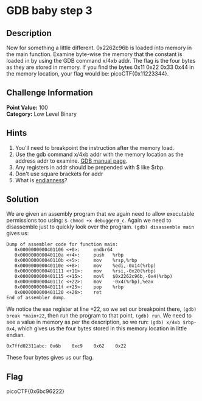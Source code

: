 # GDB baby step 3

## Description
Now for something a little different. 0x2262c96b is loaded into memory in the main function. Examine byte-wise the memory that the constant is loaded in by using the GDB command x/4xb addr. The flag is the four bytes as they are stored in memory. If you find the bytes 0x11 0x22 0x33 0x44 in the memory location, your flag would be: picoCTF{0x11223344}.

## Challenge Information
**Point Value:** 100  
**Category:** Low Level Binary

## Hints
1. You'll need to breakpoint the instruction after the memory load.
2. Use the gdb command x/4xb addr with the memory location as the address addr to examine. [GDB manual page](https://ftp.gnu.org/old-gnu/Manuals/gdb/html_node/gdb_55.html).
3. Any registers in addr should be prepended with $ like $rbp.
4. Don't use square brackets for addr
5. What is [endianness](https://en.wikipedia.org/wiki/Endianness)?

## Solution
We are given an assembly program that we again need to allow executable permissions too using: ```$ chmod +x debugger0_c```. Again we need to disassemble just to quickly look over the program.
```(gdb) disassemble main``` gives us: 
```x86asm
Dump of assembler code for function main:
   0x0000000000401106 <+0>:     endbr64 
   0x000000000040110a <+4>:     push   %rbp
   0x000000000040110b <+5>:     mov    %rsp,%rbp
   0x000000000040110e <+8>:     mov    %edi,-0x14(%rbp)
   0x0000000000401111 <+11>:    mov    %rsi,-0x20(%rbp)
   0x0000000000401115 <+15>:    movl   $0x2262c96b,-0x4(%rbp)
   0x000000000040111c <+22>:    mov    -0x4(%rbp),%eax
   0x000000000040111f <+25>:    pop    %rbp
   0x0000000000401120 <+26>:    ret    
End of assembler dump.
```
We notice the eax register at line +22, so we set our breakpoint there, ```(gdb) break *main+22```, then run the program to that point,
```(gdb) run```. We need to see a value in memory as per the description, so we run: ```(gdb) x/4xb $rbp-0x4```, which gives us the four bytes stored in this memory location in little endian.
```
0x7ffd02311abc: 0x6b    0xc9    0x62    0x22
```
These four bytes gives us our flag.

## Flag
picoCTF{0x6bc96222}